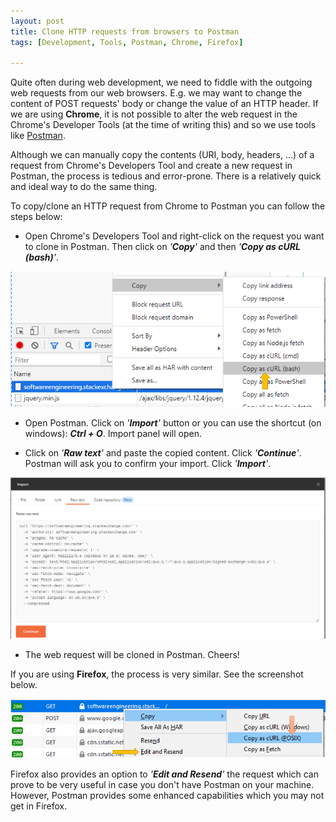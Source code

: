 ```yaml
---
layout: post 
title: Clone HTTP requests from browsers to Postman 
tags: [Development, Tools, Postman, Chrome, Firefox]

---
```


Quite often during web development, we need to fiddle with the outgoing web requests from our web browsers. E.g. we may want to change the content of POST requests' body or change the value of an HTTP header. If we are using **Chrome**, it is not possible to alter the web request in the Chrome's Developer Tools (at the time of writing this) and so we use tools like [Postman](https://www.postman.com/).  
  
 Although we can manually copy the contents (URI, body, headers, ...) of a request from Chrome's Developers Tool and create a new request in Postman, the process is tedious and error-prone. There is a relatively quick and ideal way to do the same thing.  
   
 To copy/clone an HTTP request from Chrome to Postman you can follow the steps below:

  

- Open Chrome's Developers Tool and right-click on the request you want to clone in Postman. Then click on *'**Copy**'* and then *'**Copy as cURL (bash)**'*.  
  
![Copy request from Chrome](https://raw.githubusercontent.com/commentedout/commentedout.github.io/master/assets/img/chrome-to-postman-01.png)
- Open Postman. Click on *'**Import**'* button or you can use the shortcut (on windows): ***Ctrl + O***. Import panel will open.    
 
- Click on *'**Raw text**'* and paste the copied content. Click *'**Continue**'*. Postman will ask you to confirm your import. Click *'**Import**'*.   

![Importing cURL in Postman](https://raw.githubusercontent.com/commentedout/commentedout.github.io/master/assets/img/chrome-to-postman-02.png)  

  - The web request will be cloned in Postman. Cheers!    
  
  
If you are using **Firefox**, the process is very similar. See the screenshot below.  
   
![Copy request from Firefox](https://raw.githubusercontent.com/commentedout/commentedout.github.io/master/assets/img/chrome-to-postman-03.png)
  
Firefox also provides an option to *'**Edit and Resend**'* the request which can prove to be very useful in case you don't have Postman on your machine. However, Postman provides some enhanced capabilities which you may not get in Firefox.

